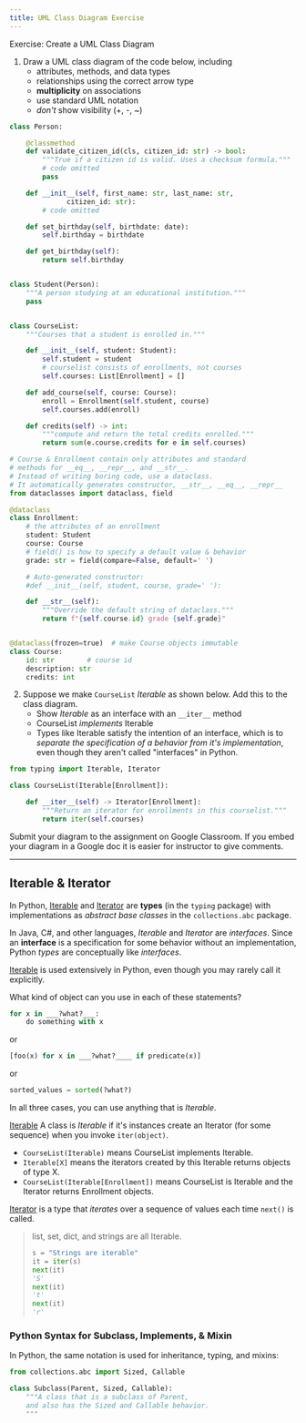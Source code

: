 ```yaml
---
title: UML Class Diagram Exercise
---
```

Exercise: Create a UML Class Diagram

1. Draw a UML class diagram of the code below, including
   - attributes, methods, and data types
   - relationships using the correct arrow type
   - **multiplicity** on associations
   - use standard UML notation
   - *don't* show visibility (+, -, ~)

```python
class Person:

    @classmethod
    def validate_citizen_id(cls, citizen_id: str) -> bool:
        """True if a citizen id is valid. Uses a checksum formula."""
        # code omitted
        pass

    def __init__(self, first_name: str, last_name: str,
              citizen_id: str):
        # code omitted

    def set_birthday(self, birthdate: date):
        self.birthday = birthdate

    def get_birthday(self):
        return self.birthday


class Student(Person):
    """A person studying at an educational institution."""
    pass


class CourseList:
    """Courses that a student is enrolled in."""

    def __init__(self, student: Student):
        self.student = student
        # courselist consists of enrollments, not courses
        self.courses: List[Enrollment] = []

    def add_course(self, course: Course):
        enroll = Enrollment(self.student, course)
        self.courses.add(enroll)

    def credits(self) -> int:
        """compute and return the total credits enrolled."""
        return sum(e.course.credits for e in self.courses)

# Course & Enrollment contain only attributes and standard
# methods for __eq__, __repr__, and __str__.
# Instead of writing boring code, use a dataclass.
# It automatically generates constructor, __str__, __eq__, __repr__
from dataclasses import dataclass, field

@dataclass
class Enrollment:
    # the attributes of an enrollment
    student: Student
    course: Course
    # field() is how to specify a default value & behavior
    grade: str = field(compare=False, default=' ')

    # Auto-generated constructor:
    #def __init__(self, student, course, grade=' '):

    def __str__(self):
        """Override the default string of dataclass."""
        return f"{self.course.id} grade {self.grade}"


@dataclass(frozen=true)  # make Course objects immutable
class Course:
    id: str        # course id
    description: str
    credits: int
```

2. Suppose we make `CourseList` *Iterable* as shown below.  Add this to the class diagram.
   - Show *Iterable* as an interface with an `__iter__` method
   - CourseList *implements* Iterable
   - Types like Iterable satisfy the intention of an interface, which is to *separate the specification of a behavior from it's implementation*, even though they aren't called "interfaces" in Python.
 

```python
from typing import Iterable, Iterator

class CourseList(Iterable[Enrollment]):

    def __iter__(self) -> Iterator[Enrollment]:
        """Return an iterator for enrollments in this courselist."""
        return iter(self.courses)
```

Submit your diagram to the assignment on Google Classroom. If you embed your diagram in a Google doc it is easier for instructor to give comments.

---

## Iterable & Iterator

In Python, [Iterable][Iterable-refs] and [Iterator][Iterator-refs] are **types** (in the `typing` package) with
implementations as *abstract base classes* in the `collections.abc` package.

In Java, C#, and other languages, *Iterable* and *Iterator* are *interfaces*.
Since an **interface** is a specification for some behavior without an implementation,
Python *types* are conceptually like *interfaces*.

[Iterable-refs]: https://docs.python.org/3/search.html?q=Iterable
[Iterator-refs]: https://docs.python.org/3/search.html?q=Iterator
[iterable]: https://docs.python.org/3/library/typing.html?highlight=iterable#typing.Iterable
[iterator]: https://docs.python.org/3/library/typing.html?highlight=iterator#typing.Iterator

[Iterable][iterable] is used extensively in Python, even though you may rarely
call it explicitly.   

What kind of object can you use in each of these statements?
```python
for x in ___?what?___:
    do something with x
```
or 
```python
[foo(x) for x in ___?what?____ if predicate(x)]
```
or
```python
sorted_values = sorted(?what?)
```
In all three cases, you can use anything that is *Iterable*.


[Iterable][iterable] A class is *Iterable* if it's instances create an Iterator (for some sequence) when you invoke `iter(object)`.
- `CourseList(Iterable)` means CourseList implements Iterable.
- `Iterable[X]` means the iterators created by this Iterable returns objects of type X.
- `CourseList(Iterable[Enrollment])` means CourseList is Iterable and the Iterator returns Enrollment objects.

[Iterator][iterator] is a type that *iterates* over a sequence of values each time `next()` is called.
> list, set, dict, and strings are all Iterable.
> ```python
> s = "Strings are iterable"
> it = iter(s)
> next(it)
> 'S'
> next(it)
> 't'
> next(it)
> 'r'

### Python Syntax for Subclass, Implements, & Mixin

In Python, the same notation is used for inheritance, typing, and mixins:
```python
from collections.abc import Sized, Callable

class Subclass(Parent, Sized, Callable):
    """A class that is a subclass of Parent,
    and also has the Sized and Callable behavior.
    """
```
